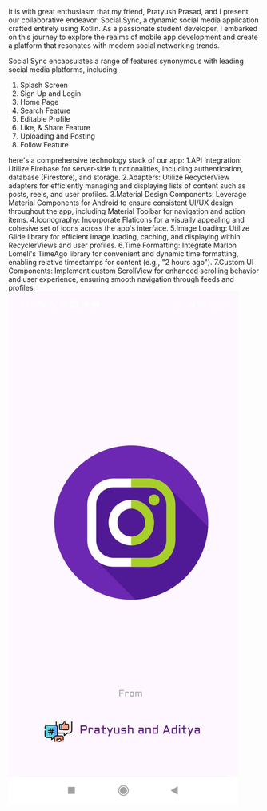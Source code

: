 It is with great enthusiasm that my friend, Pratyush Prasad, and I present our collaborative endeavor: Social Sync, a dynamic social media application crafted entirely using Kotlin. As a passionate student developer, I embarked on this journey to explore the realms of mobile app development and create a platform that resonates with modern social networking trends.

Social Sync encapsulates a range of features synonymous with leading social media platforms, including:
1. Splash Screen
2. Sign Up and Login
3. Home Page
4. Search Feature
5. Editable Profile
6. Like, & Share Feature
7. Uploading and Posting
8. Follow Feature
   
here's a comprehensive technology stack of our app:
1.API Integration:
Utilize Firebase for server-side functionalities, including authentication, database (Firestore), and storage.
2.Adapters:
Utilize RecyclerView adapters for efficiently managing and displaying lists of content such as posts, reels, and user profiles.
3.Material Design Components:
Leverage Material Components for Android to ensure consistent UI/UX design throughout the app, including Material Toolbar for navigation and action items.
4.Iconography:
Incorporate Flaticons for a visually appealing and cohesive set of icons across the app's interface.
5.Image Loading:
Utilize Glide library for efficient image loading, caching, and displaying within RecyclerViews and user profiles.
6.Time Formatting:
Integrate Marlon Lomeli's TimeAgo library for convenient and dynamic time formatting, enabling relative timestamps for content (e.g., "2 hours ago").
7.Custom UI Components:
Implement custom ScrollView for enhanced scrolling behavior and user experience, ensuring smooth navigation through feeds and profiles.
![Screenshot 1](IMG-20240330-WA0015.jpg)




